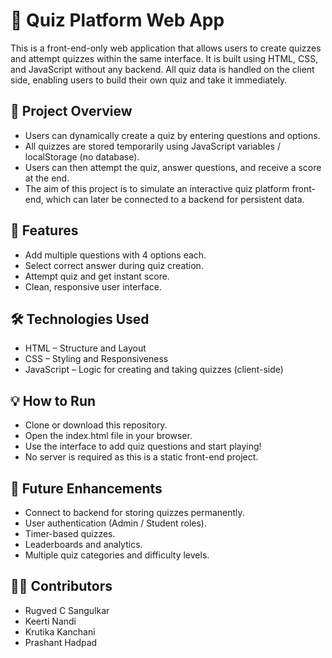 # 📝 Quiz Platform Web App

This is a front-end-only web application that allows users to create quizzes and attempt quizzes within the same interface. It is built using HTML, CSS, and JavaScript without any backend. All quiz data is handled on the client side, enabling users to build their own quiz and take it immediately.



## 📌 Project Overview

- Users can dynamically create a quiz by entering questions and options.
- All quizzes are stored temporarily using JavaScript variables / localStorage (no database).
- Users can then attempt the quiz, answer questions, and receive a score at the end.
- The aim of this project is to simulate an interactive quiz platform front-end, which can later be connected to a backend for persistent data.



## 🎯 Features

- Add multiple questions with 4 options each.
- Select correct answer during quiz creation.
- Attempt quiz and get instant score.
- Clean, responsive user interface.



## 🛠️ Technologies Used

- HTML – Structure and Layout
- CSS – Styling and Responsiveness
- JavaScript – Logic for creating and taking quizzes (client-side)



## 💡 How to Run

- Clone or download this repository.
- Open the index.html file in your browser.
- Use the interface to add quiz questions and start playing!
- No server is required as this is a static front-end project.



## 🚀 Future Enhancements

- Connect to backend for storing quizzes permanently.
- User authentication (Admin / Student roles).
- Timer-based quizzes.
- Leaderboards and analytics.
- Multiple quiz categories and difficulty levels.



## 🧑‍💻 Contributors

- Rugved C Sangulkar
- Keerti Nandi
- Krutika Kanchani
- Prashant Hadpad
